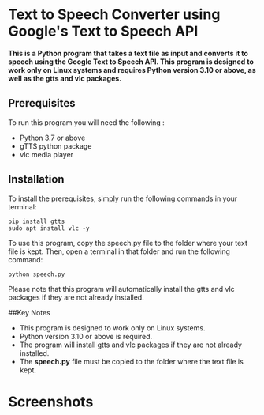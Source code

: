 # Text to Speech Converter using Google's Text to Speech API

**This is a Python program that takes a text file as input and converts it to speech using the Google Text to Speech API. This program is designed to work only on Linux systems and requires Python version 3.10 or above, as well as the gtts and vlc packages.**

## Prerequisites

To run this program you will need the following : 
+ Python 3.7 or above
+ gTTS python package
+ vlc media player

## Installation

To install the prerequisites, simply run the following commands in your terminal:
```
pip install gtts
sudo apt install vlc -y
```

To use this program, copy the speech.py file to the folder where your text file is kept. Then, open a terminal in that folder and run the following command:
```
python speech.py
```

Please note that this program will automatically install the gtts and vlc packages if they are not already installed.

##Key Notes
+ This program is designed to work only on Linux systems.
+ Python version 3.10 or above is required.
+ The program will install gtts and vlc packages if they are not already installed.
+ The **speech.py** file must be copied to the folder where the text file is kept.

# Screenshots
